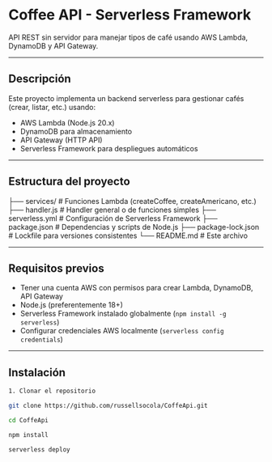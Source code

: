 # Coffee API - Serverless Framework

API REST sin servidor para manejar tipos de café usando AWS Lambda, DynamoDB y API Gateway.

---

## Descripción

Este proyecto implementa un backend serverless para gestionar cafés (crear, listar, etc.) usando:

- AWS Lambda (Node.js 20.x)
- DynamoDB para almacenamiento
- API Gateway (HTTP API)
- Serverless Framework para despliegues automáticos

---

## Estructura del proyecto

├── services/ # Funciones Lambda (createCoffee, createAmericano, etc.)
├── handler.js # Handler general o de funciones simples
├── serverless.yml # Configuración de Serverless Framework
├── package.json # Dependencias y scripts de Node.js
├── package-lock.json # Lockfile para versiones consistentes
└── README.md # Este archivo

---

## Requisitos previos

- Tener una cuenta AWS con permisos para crear Lambda, DynamoDB, API Gateway
- Node.js (preferentemente 18+)
- Serverless Framework instalado globalmente (`npm install -g serverless`)
- Configurar credenciales AWS localmente (`serverless config credentials`)

---

## Instalación

```bash
1. Clonar el repositorio

git clone https://github.com/russellsocola/CoffeApi.git

cd CoffeApi

npm install

serverless deploy

```